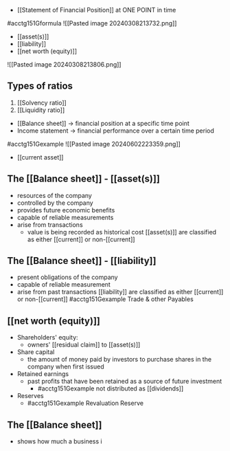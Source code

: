 - [[Statement of Financial Position]] at ONE POINT in time

#acctg151Gformula
![[Pasted image 20240308213732.png]]
- [[asset(s)]]
- [[liability]]
- [[net worth (equity)]]

![[Pasted image 20240308213806.png]]
## Types of ratios
1. [[Solvency ratio]]
2. [[Liquidity ratio]]

- [[Balance sheet]] $\rightarrow$ financial position at a specific time point
- Income statement $\rightarrow$ financial performance over a certain time period

#acctg151Gexample ![[Pasted image 20240602223359.png]]
- [[current asset]]
## The [[Balance sheet]] - [[asset(s)]]
- resources of the company
- controlled by the company
- provides future economic benefits
- capable of reliable measurements
- arise from transactions
	- value is being recorded as historical cost
[[asset(s)]] are classified as either [[current]] or non-[[current]]
## The [[Balance sheet]] - [[liability]]
- present obligations of the company
- capable of reliable measurement
- arise from past transactions
[[liability]] are classified as either [[current]] or non-[[current]]
#acctg151Gexample Trade & other Payables
## [[net worth (equity)]]
- Shareholders' equity:
	- owners' [[residual claim]] to [[asset(s)]]
- Share capital
	- the amount of money paid by investors to purchase shares in the company when first issued
- Retained earnings
	- past profits that have been retained as a source of future investment
		- #acctg151Gexample not distributed as [[dividends]]
- Reserves
	- #acctg151Gexample Revaluation Reserve
## The [[Balance sheet]]
- shows how much a business i